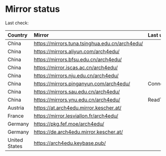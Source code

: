 <script src="./time.js"></script>
# Mirror status
Last check: <script type="text/javascript">localize(1671131727.2278998);</script>

|Country|Mirror|Last update|
|:------|:-----|:----------|
|China|https://mirrors.tuna.tsinghua.edu.cn/arch4edu/|<script type="text/javascript">localize(1671086274);</script>|
|China|https://mirrors.aliyun.com/arch4edu/|<script type="text/javascript">localize(1670999960);</script>|
|China|https://mirrors.bfsu.edu.cn/arch4edu/|<script type="text/javascript">localize(1671086274);</script>|
|China|https://mirror.iscas.ac.cn/arch4edu/|<script type="text/javascript">localize(1671086274);</script>|
|China|https://mirrors.nju.edu.cn/arch4edu/|<script type="text/javascript">localize(1671086274);</script>|
|China|https://mirrors.pinganyun.com/arch4edu/|ConnectTimeout|
|China|https://mirrors.sau.edu.cn/arch4edu/|<script type="text/javascript">localize(1671086274);</script>|
|China|https://mirrors.ynu.edu.cn/arch4edu/|ReadTimeout|
|Austria|https://at.arch4edu.mirror.kescher.at/|<script type="text/javascript">localize(1671086274);</script>|
|France|https://mirror.lesviallon.fr/arch4edu/|<script type="text/javascript">localize(1671086274);</script>|
|Germany|https://pkg.fef.moe/arch4edu/|<script type="text/javascript">localize(1671086274);</script>|
|Germany|https://de.arch4edu.mirror.kescher.at/|<script type="text/javascript">localize(1671086274);</script>|
|United States|https://arch4edu.keybase.pub/|<script type="text/javascript">localize(1671086274);</script>|

<script src="./tablefilter/tablefilter.js"></script>
<script src="./table.js"></script>